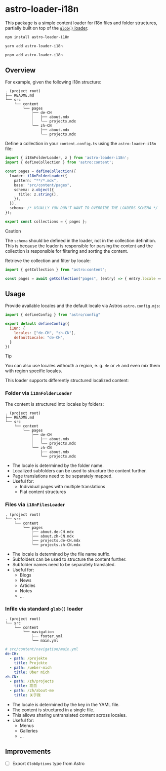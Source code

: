 # astro-loader-i18n

This package is a simple content loader for i18n files and folder structures, partially built on top of the [`glob()` loader](https://docs.astro.build/en/reference/content-loader-reference/#glob-loader).

```bash
npm install astro-loader-i18n
```

```bash
yarn add astro-loader-i18n
```

```bash
pnpm add astro-loader-i18n
```

## Overview

For example, given the following i18n structure:

```
. (project root)
├── README.md
└── src
    └── content
        └── pages
            ├── de-CH
            │   ├── about.mdx
            │   └── projects.mdx
            └── zh-CN
                ├── about.mdx
                └── projects.mdx
```

Define a collection in your `content.config.ts` using the `astro-loader-i18n` file:

```typescript
import { i18nFolderLoader, z } from 'astro-loader-i18n';
import { defineCollection } from 'astro:content';

const pages = defineCollection({
  loader: i18nFolderLoader({
    pattern: "**/*.mdx",
    base: "src/content/pages",
    schema: z.object({
      title: z.string(),
    }),
  }),
  schema: /* USUALLY YOU DON'T WANT TO OVERRIDE THE LOADERS SCHEMA */
});

export const collections = { pages };
```

> [!CAUTION]
> The `schema` should be defined in the loader, not in the collection definition. This is because the loader is responsible for parsing the content and the collection is responsible for filtering and sorting the content.

Retrieve the collection and filter by locale:

```ts
import { getCollection } from "astro:content";

const pages = await getCollection("pages", (entry) => { entry.locale === "de-CH"});
```

## Usage

Provide available locales and the default locale via Astros `astro.config.mjs`:

```javascript
import { defineConfig } from "astro/config"

export default defineConfig({
  i18n: {
    locales: ["de-CH", "zh-CN"],
    defaultLocale: "de-CH",
  }
})
```

> [!TIP]
> You can also use locales withouth a region, e. g. `de` or `zh` and even mix them with region specific locales.

This loader supports differently structured localized content:

### Folder via `i18nFolderLoader`

The content is structured into locales by folders:

```
. (project root)
├── README.md
└── src
    └── content
        └── pages
            ├── de-CH
            │   ├── about.mdx
            │   └── projects.mdx
            └── zh-CN
                ├── about.mdx
                └── projects.mdx
```

- The locale is determined by the folder name.
- Localized subfolders can be used to structure the content further.
- Page translations need to be separately mapped.
- Useful for:
  - Individual pages with multiple translations
  - Flat content structures

### Files via `i18nFilesLoader`

```
. (project root)
└── src
    └── content
        └── pages
            ├── about.de-CH.mdx
            ├── about.zh-CN.mdx
            ├── projects.de-CH.mdx
            └── projects.zh-CN.mdx
```

- The locale is determined by the file name suffix.
- Subfolders can be used to structure the content further.
- Subfolder names need to be separately translated.
- Useful for:
  - Blogs
  - News
  - Articles
  - Notes
  - ...

### Infile via standard `glob()` loader

```
. (project root)
└── src
    └── content
        └── navigation
            ├── footer.yml
            └── main.yml
```

```yaml
# src/content/navigation/main.yml
de-CH:
  - path: /projekte
    title: Projekte
  - path: /ueber-mich
    title: Über mich
zh-CN:
  - path: /zh/projects
    title: 项目
  - path: /zh/about-me
    title: 关于我
```

- The locale is determined by the key in the YAML file.
- The content is structured in a single file.
- This allows sharing untranslated content across locales.
- Useful for:
  - Menus
  - Galleries
  - ...

## Improvements

- [ ] Export `GlobOptions` type from Astro
